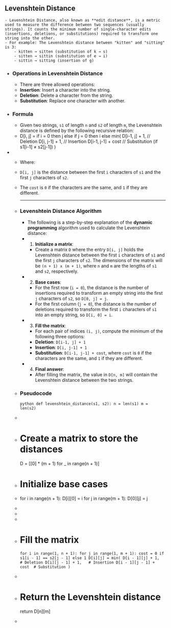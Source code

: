 ## Levenshtein Distance
	- Levenshtein Distance, also known as **edit distance**, is a metric used to measure the difference between two sequences (usually strings). It counts the minimum number of single-character edits (insertions, deletions, or substitutions) required to transform one string into the other.
	- For example: The Levenshtein distance between "kitten" and "sitting" is 3:
		- kitten → sitten (substitution of k → s)
		- sitten → sittin (substitution of e → i)
		- sittin → sitting (insertion of g)
- ### Operations in Levenshtein Distance
	- There are three allowed operations:
	- **Insertion**: Insert a character into the string.
	- **Deletion**: Delete a character from the string.
	- **Substitution**: Replace one character with another.
- ### Formula
	- Given two strings, `s1` of length `n` and `s2` of length `m`, the Levenshtein distance is defined by the following recursive relation:
	- D[i, j] =
	  if i = 0 then j
	  else if j = 0 then i
	  else
	  min(
	  D[i-1, j] + 1, // Deletion
	  D[i, j-1] + 1, // Insertion
	  D[i-1, j-1] + cost // Substitution (if s1[i-1] ≠ s2[j-1])
	  )
-
	- Where:
	- `D[i, j]` is the distance between the first `i` characters of `s1` and the first `j` characters of `s2`.
	- The `cost` is `0` if the characters are the same, and `1` if they are different.
	  
	  ---
	- ### Levenshtein Distance Algorithm
		- The following is a step-by-step explanation of the **dynamic programming** algorithm used to calculate the Levenshtein distance:
		- 1. **Initialize a matrix**:
			- Create a matrix `D` where the entry `D[i, j]` holds the Levenshtein distance between the first `i` characters of `s1` and the first `j` characters of `s2`. The dimensions of the matrix will be `(n + 1) x (m + 1)`, where `n` and `m` are the lengths of `s1` and `s2`, respectively.
		- 2. **Base cases**:
			- For the first row (`i = 0`), the distance is the number of insertions required to transform an empty string into the first `j` characters of `s2`, so `D[0, j] = j`.
			- For the first column (`j = 0`), the distance is the number of deletions required to transform the first `i` characters of `s1` into an empty string, so `D[i, 0] = i`.
		- 3. **Fill the matrix**:
			- For each pair of indices `(i, j)`, compute the minimum of the following three options:
			- **Deletion**: `D[i-1, j] + 1`
			- **Insertion**: `D[i, j-1] + 1`
			- **Substitution**: `D[i-1, j-1] + cost`, where `cost` is `0` if the characters are the same, and `1` if they are different.
		- 4. **Final answer**:
			- After filling the matrix, the value in `D[n, m]` will contain the Levenshtein distance between the two strings.
	- ### Pseudocode
	  
	  ``python
	  def levenshtein_distance(s1, s2):
	    n = len(s1)
	    m = len(s2)``
	-
	- # Create a matrix to store the distances
	    D = [[0] * (m + 1) for _ in range(n + 1)]
	- # Initialize base cases
	- for i in range(n + 1):
	        D[i][0] = i
	    for j in range(m + 1):
	        D[0][j] = j
	-
	-
	-
	- # Fill the matrix
	    ``for i in range(1, n + 1):
	        for j in range(1, m + 1):
	            cost = 0 if s1[i - 1] == s2[j - 1] else 1
	            D[i][j] = min(
	                D[i - 1][j] + 1,   # Deletion
	                D[i][j - 1] + 1,   # Insertion
	                D[i - 1][j - 1] + cost  # Substitution
	            )``
	-
	- # Return the Levenshtein distance
	    return D[n][m]
	-